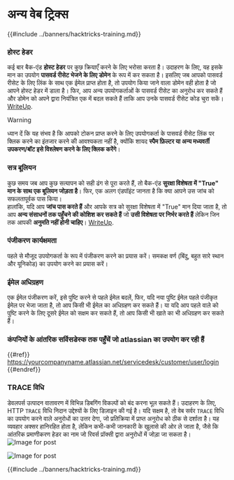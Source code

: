 # अन्य वेब ट्रिक्स

{{#include ../banners/hacktricks-training.md}}

### होस्ट हेडर

कई बार बैक-एंड **होस्ट हेडर** पर कुछ क्रियाएँ करने के लिए भरोसा करता है। उदाहरण के लिए, यह इसके मान का उपयोग **पासवर्ड रीसेट भेजने के लिए डोमेन** के रूप में कर सकता है। इसलिए जब आपको पासवर्ड रीसेट के लिए लिंक के साथ एक ईमेल प्राप्त होता है, तो उपयोग किया जाने वाला डोमेन वही होता है जो आपने होस्ट हेडर में डाला है। फिर, आप अन्य उपयोगकर्ताओं के पासवर्ड रीसेट का अनुरोध कर सकते हैं और डोमेन को अपने द्वारा नियंत्रित एक में बदल सकते हैं ताकि आप उनके पासवर्ड रीसेट कोड चुरा सकें। [WriteUp](https://medium.com/nassec-cybersecurity-writeups/how-i-was-able-to-take-over-any-users-account-with-host-header-injection-546fff6d0f2).

> [!WARNING]
> ध्यान दें कि यह संभव है कि आपको टोकन प्राप्त करने के लिए उपयोगकर्ता के पासवर्ड रीसेट लिंक पर क्लिक करने का इंतजार करने की आवश्यकता नहीं है, क्योंकि शायद **स्पैम फ़िल्टर या अन्य मध्यवर्ती उपकरण/बॉट इसे विश्लेषण करने के लिए क्लिक करेंगे**।

### सत्र बूलियन

कुछ समय जब आप कुछ सत्यापन को सही ढंग से पूरा करते हैं, तो बैक-एंड **सुरक्षा विशेषता में "True" मान के साथ एक बूलियन जोड़ता है**। फिर, एक अलग एंडपॉइंट जानता है कि क्या आपने उस जांच को सफलतापूर्वक पास किया।\
हालांकि, यदि आप **जांच पास करते हैं** और आपके सत्र को सुरक्षा विशेषता में "True" मान दिया जाता है, तो आप **अन्य संसाधनों तक पहुँचने की कोशिश कर सकते हैं** जो **उसी विशेषता पर निर्भर करते हैं** लेकिन जिन तक आपकी **अनुमति नहीं होनी चाहिए**। [WriteUp](https://medium.com/@ozguralp/a-less-known-attack-vector-second-order-idor-attacks-14468009781a).

### पंजीकरण कार्यक्षमता

पहले से मौजूद उपयोगकर्ता के रूप में पंजीकरण करने का प्रयास करें। समकक्ष वर्ण (बिंदु, बहुत सारे स्थान और यूनिकोड) का उपयोग करने का प्रयास करें।

### ईमेल अधिग्रहण

एक ईमेल पंजीकरण करें, इसे पुष्टि करने से पहले ईमेल बदलें, फिर, यदि नया पुष्टि ईमेल पहले पंजीकृत ईमेल पर भेजा जाता है, तो आप किसी भी ईमेल का अधिग्रहण कर सकते हैं। या यदि आप पहले वाले को पुष्टि करने के लिए दूसरे ईमेल को सक्षम कर सकते हैं, तो आप किसी भी खाते का भी अधिग्रहण कर सकते हैं।

### कंपनियों के आंतरिक सर्विसडेस्क तक पहुँचें जो atlassian का उपयोग कर रही हैं

{{#ref}}
https://yourcompanyname.atlassian.net/servicedesk/customer/user/login
{{#endref}}

### TRACE विधि

डेवलपर्स उत्पादन वातावरण में विभिन्न डिबगिंग विकल्पों को बंद करना भूल सकते हैं। उदाहरण के लिए, HTTP `TRACE` विधि निदान उद्देश्यों के लिए डिज़ाइन की गई है। यदि सक्षम है, तो वेब सर्वर `TRACE` विधि का उपयोग करने वाले अनुरोधों का उत्तर देगा, जो प्रतिक्रिया में प्राप्त अनुरोध को ठीक से दर्शाता है। यह व्यवहार अक्सर हानिरहित होता है, लेकिन कभी-कभी जानकारी के खुलासे की ओर ले जाता है, जैसे कि आंतरिक प्रमाणीकरण हेडर का नाम जो रिवर्स प्रॉक्सी द्वारा अनुरोधों में जोड़ा जा सकता है।![Image for post](https://miro.medium.com/max/60/1*wDFRADTOd9Tj63xucenvAA.png?q=20)

![Image for post](https://miro.medium.com/max/1330/1*wDFRADTOd9Tj63xucenvAA.png)

{{#include ../banners/hacktricks-training.md}}
